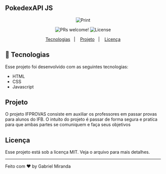 ## PokedexAPI JS

<p align="center">
    <img src = "https://user-images.githubusercontent.com/57048555/150831254-1a3b7f2a-7e96-40ca-aeae-cb7c9b6ec3f2.png" alt="Print">
</p>



<p align="center">
 <img src="https://img.shields.io/static/v1?label=PRs&message=welcome&color=49AA26&labelColor=000000" alt="PRs welcome!" />

  <img alt="License" src="https://img.shields.io/static/v1?label=license&message=MIT&color=49AA26&labelColor=000000">
</p>

<p align="center">
  <a href="#-tecnologias">Tecnologias</a>&nbsp;&nbsp;&nbsp;|&nbsp;&nbsp;&nbsp;
  <a href="#-projeto">Projeto</a>&nbsp;&nbsp;&nbsp;|&nbsp;&nbsp;&nbsp;
  <a href="#memo-licença">Licença</a>
</p>

## 🚀 Tecnologias

Esse projeto foi desenvolvido com as seguintes tecnologias:

- HTML
- CSS
- Javascript

## Projeto

O projeto IFPROVAS consiste em auxiliar os professores em passar provas para alunos do IFB. O intuito do projeto é passar de forma segura e pratíca para que ambas partes se comuniquem e faça seus objetivos


## Licença

Esse projeto está sob a licença MIT. Veja o arquivo para mais detalhes.

---

Feito com ♥ by Gabriel Miranda